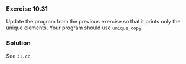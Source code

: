 ### Exercise 10.31

Update the program from the previous exercise so that it prints only the unique
elements. Your program should use `unique_copy`.

### Solution

See `31.cc`.
